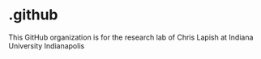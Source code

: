 # .github
This GitHub organization is for the research lab of Chris Lapish at Indiana University Indianapolis
